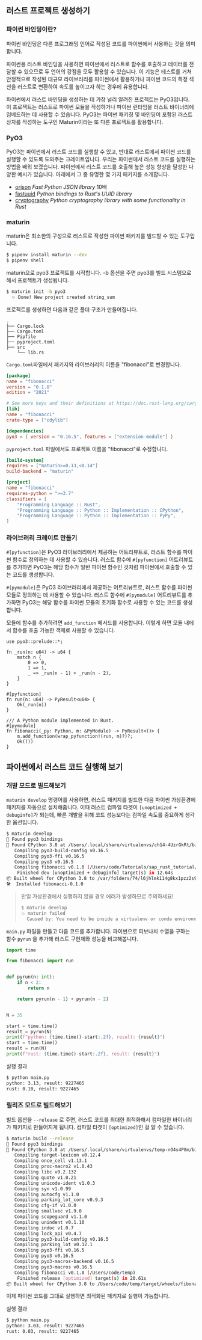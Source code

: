 ## 러스트 프로젝트 생성하기

### 파이썬 바인딩이란?

파이썬 바인딩은 다른 프로그래밍 언어로 작성된 코드를 파이썬에서 사용하는 것을 의미합니다. 

파이썬용 러스트 바인딩을 사용하면 파이썬에서 러스트로 함수를 호출하고 데이터를 전달할 수 있으므로 두 언어의 강점을 모두 활용할 수 있습니다. 이 기능은 테스트를 거쳐 안정적으로 작성된 대규모 라이브러리를 파이썬에서 활용하거나 파이썬 코드의 특정 섹션을 러스트로 변환하여 속도를 높이고자 하는 경우에 유용합니다.

파이썬에서 러스트 바인딩을 생성하는 데 가장 널리 알려진 프로젝트는 PyO3입니다. 이 프로젝트는 러스트로 파이썬 모듈을 작성하거나 파이썬 런타임을 러스트 바이너리에 임베드하는 데 사용할 수 있습니다. PyO3는 파이썬 패키징 및 바인딩이 포함된 러스트 상자를 작성하는 도구인 Maturin이라는 또 다른 프로젝트를 활용합니다.



### PyO3

PyO3는 파이썬에서 러스트 코드를 실행할 수 있고, 반대로 러스트에서 파이썬 코드를 실행할 수 있도록 도와주는 크레이트입니다. 우리는 파이썬에서 러스트 코드를 실행하는 방법을 배워 보겠습니다. 파이썬에서 러스트 코드를 호출해 높은 성능 향상을 달성한 다양한 예시가 있습니다. 아래에서 그 중 유명한 몇 가지 패키지를 소개합니다.

- [orjson](https://github.com/ijl/orjson) *Fast Python JSON library* 10배
- [fastuuid](https://github.com/thedrow/fastuuid/) *Python bindings to Rust's UUID library*
- [cryptography](https://github.com/pyca/cryptography) *Python cryptography library with some functionality in Rust*



### maturin

maturin은 최소한의 구성으로 러스트로 작성한 파이썬 패키지를 빌드할 수 있는 도구입니다.

```bash
$ pipenv install maturin --dev
$ pipenv shell
```

maturin으로 pyo3 프로젝트를 시작합니다. -b 옵션을 주면 pyo3를 빌드 시스템으로 해서 프로젝트가 생성됩니다.

```bash
$ maturin init -b pyo3
  ✨ Done! New project created string_sum

```

프로젝트를 생성하면 다음과 같은 폴더 구조가 만들어집니다.

```
.
├── Cargo.lock
├── Cargo.toml
├── Pipfile
├── pyproject.toml
├── src
    └── lib.rs
```

`Cargo.toml`파일에서 패키지와 라이브러리의 이름을 "fibonacci"로 변경합니다.

```toml
[package]
name = "fibonacci"
version = "0.1.0"
edition = "2021"

# See more keys and their definitions at https://doc.rust-lang.org/cargo/reference/manifest.html
[lib]
name = "fibonacci"
crate-type = ["cdylib"]

[dependencies]
pyo3 = { version = "0.16.5", features = ["extension-module"] }
```

`pyproject.toml` 파일에서도 프로젝트 이름을 "fibonacci"로 수정합니다.

```toml
[build-system]
requires = ["maturin>=0.13,<0.14"]
build-backend = "maturin"

[project]
name = "fibonacci"
requires-python = ">=3.7"
classifiers = [
    "Programming Language :: Rust",
    "Programming Language :: Python :: Implementation :: CPython",
    "Programming Language :: Python :: Implementation :: PyPy",
]

```



### 라이브러리 크레이트 만들기

`#[pyfunction]`은 PyO3 라이브러리에서 제공하는 어트리뷰트로, 러스트 함수를 파이썬 함수로 정의하는 데 사용할 수 있습니다. 러스트 함수에 `#[pyfunction]` 어트리뷰트를 추가하면 PyO3는 해당 함수가 일반 파이썬 함수인 것처럼 파이썬에서 호출할 수 있는 코드를 생성합니다.

`#[pymodule]`은 PyO3 라이브러리에서 제공하는 어트리뷰트로, 러스트 함수를 파이썬 모듈로 정의하는 데 사용할 수 있습니다. 러스트 함수에 `#[pymodule]` 어트리뷰트를 추가하면 PyO3는 해당 함수를 파이썬 모듈의 초기화 함수로 사용할 수 있는 코드를 생성합니다.

모듈에 함수를 추가하려면 `add_function` 메서드를 사용합니다. 이렇게 하면 모듈 내에서 함수를 호출 가능한 객체로 사용할 수 있습니다.

```rust,ignore
use pyo3::prelude::*;

fn _run(n: u64) -> u64 {
    match n {
        0 => 0,
        1 => 1,
        _ => _run(n - 1) + _run(n - 2),
    }
}

#[pyfunction]
fn run(n: u64) -> PyResult<u64> {
    Ok(_run(n))
}

/// A Python module implemented in Rust.
#[pymodule]
fn fibonacci(_py: Python, m: &PyModule) -> PyResult<()> {
    m.add_function(wrap_pyfunction!(run, m)?)?;
    Ok(())
}

```





## 파이썬에서 러스트 코드 실행해 보기

### 개발 모드로 빌드해보기

`maturin develop` 명령어를 사용하면, 러스트 패키지를 빌드한 다음 파이썬 가상환경에 패키지를 자동으로 설치해줍니다. 이때 러스트 컴파일 타겟이 `[unoptimized + debuginfo]`가 되는데, 빠른 개발을 위해 코드 성능보다는 컴파일 속도를 중요하게 생각한 옵션입니다.

```bash
$ maturin develop      
🔗 Found pyo3 bindings
🐍 Found CPython 3.8 at /Users/.local/share/virtualenvs/ch14-4UzrGkRt/bin/python
   Compiling pyo3-build-config v0.16.5
   Compiling pyo3-ffi v0.16.5
   Compiling pyo3 v0.16.5
   Compiling fibonacci v0.1.0 (/Users/code/Tutorials/sap_rust_tutorial/ch14)
    Finished dev [unoptimized + debuginfo] target(s) in 12.64s
📦 Built wheel for CPython 3.8 to /var/folders/74/l6jhlmk114g8kx1pzz2s9fm80000gn/T/.tmpBh1Xiw/fibonacci-0.1.0-cp38-cp38-macosx_10_7_x86_64.whl
🛠  Installed fibonacci-0.1.0
```

> 만일 가상환경에서 실행하지 않을 경우 에러가 발생하므로 주의하세요!
>
> ```bash
> $ maturin develop
> 💥 maturin failed
>   Caused by: You need to be inside a virtualenv or conda environment to use develop (neither VIRTUAL_ENV nor CONDA_PREFIX are set). See https://virtualenv.pypa.io/en/latest/index.html on how to use virtualenv or use `maturin build` and `pip install <path/to/wheel>` instead.
> ```

`main.py` 파일을 만들고 다음 코드를 추가합니다. 파이썬으로 피보나치 수열을 구하는 함수 `pyrun` 을 추가해 러스트 구현체와 성능을 비교해봅니다.

```python
import time

from fibonacci import run


def pyrun(n: int):
    if n < 2:
        return n

    return pyrun(n - 1) + pyrun(n - 2)


N = 35

start = time.time()
result = pyrun(N)
print(f"python: {time.time()-start:.2f}, result: {result}")
start = time.time()
result = run(N)
print(f"rust: {time.time()-start:.2f}, result: {result}")

```

실행 결과

```bash
$ python main.py
python: 3.13, result: 9227465
rust: 0.10, result: 9227465
```



### 릴리즈 모드로 빌드해보기

빌드 옵션을 `--release` 로 주면, 러스트 코드를 최대한 최적화해서 컴파일한 바이너리가 패키지로 만들어지게 됩니다. 컴파일 타겟이 `[optimized]`인 걸 알 수 있습니다.

```bash
$ maturin build --release
🔗 Found pyo3 bindings
🐍 Found CPython 3.8 at /Users/.local/share/virtualenvs/temp-nO4s4P8m/bin/python3
   Compiling target-lexicon v0.12.4
   Compiling once_cell v1.13.1
   Compiling proc-macro2 v1.0.43
   Compiling libc v0.2.132
   Compiling quote v1.0.21
   Compiling unicode-ident v1.0.3
   Compiling syn v1.0.99
   Compiling autocfg v1.1.0
   Compiling parking_lot_core v0.9.3
   Compiling cfg-if v1.0.0
   Compiling smallvec v1.9.0
   Compiling scopeguard v1.1.0
   Compiling unindent v0.1.10
   Compiling indoc v1.0.7
   Compiling lock_api v0.4.7
   Compiling pyo3-build-config v0.16.5
   Compiling parking_lot v0.12.1
   Compiling pyo3-ffi v0.16.5
   Compiling pyo3 v0.16.5
   Compiling pyo3-macros-backend v0.16.5
   Compiling pyo3-macros v0.16.5
   Compiling fibonacci v0.1.0 (/Users/code/temp)
    Finished release [optimized] target(s) in 20.61s
📦 Built wheel for CPython 3.8 to /Users/code/temp/target/wheels/fibonacci-0.1.0-cp38-cp38-macosx_10_7_x86_64.whl
```

이제 파이썬 코드를 그대로 실행하면 최적화된 패키지로 실행이 가능합니다.

실행 결과

```bash
$ python main.py
python: 3.03, result: 9227465
rust: 0.03, result: 9227465
```

